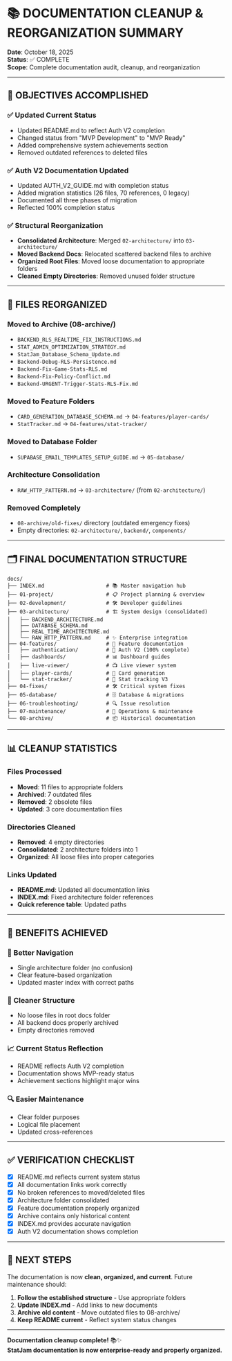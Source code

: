 # 📚 DOCUMENTATION CLEANUP & REORGANIZATION SUMMARY

**Date**: October 18, 2025  
**Status**: ✅ COMPLETE  
**Scope**: Complete documentation audit, cleanup, and reorganization

---

## 🎯 **OBJECTIVES ACCOMPLISHED**

### **✅ Updated Current Status**
- Updated README.md to reflect Auth V2 completion
- Changed status from "MVP Development" to "MVP Ready"
- Added comprehensive system achievements section
- Removed outdated references to deleted files

### **✅ Auth V2 Documentation Updated**
- Updated AUTH_V2_GUIDE.md with completion status
- Added migration statistics (26 files, 70 references, 0 legacy)
- Documented all three phases of migration
- Reflected 100% completion status

### **✅ Structural Reorganization**
- **Consolidated Architecture**: Merged `02-architecture/` into `03-architecture/`
- **Moved Backend Docs**: Relocated scattered backend files to archive
- **Organized Root Files**: Moved loose documentation to appropriate folders
- **Cleaned Empty Directories**: Removed unused folder structure

---

## 📁 **FILES REORGANIZED**

### **Moved to Archive (08-archive/)**
- `BACKEND_RLS_REALTIME_FIX_INSTRUCTIONS.md`
- `STAT_ADMIN_OPTIMIZATION_STRATEGY.md`
- `StatJam_Database_Schema_Update.md`
- `Backend-Debug-RLS-Persistence.md`
- `Backend-Fix-Game-Stats-RLS.md`
- `Backend-Fix-Policy-Conflict.md`
- `Backend-URGENT-Trigger-Stats-RLS-Fix.md`

### **Moved to Feature Folders**
- `CARD_GENERATION_DATABASE_SCHEMA.md` → `04-features/player-cards/`
- `StatTracker.md` → `04-features/stat-tracker/`

### **Moved to Database Folder**
- `SUPABASE_EMAIL_TEMPLATES_SETUP_GUIDE.md` → `05-database/`

### **Architecture Consolidation**
- `RAW_HTTP_PATTERN.md` → `03-architecture/` (from `02-architecture/`)

### **Removed Completely**
- `08-archive/old-fixes/` directory (outdated emergency fixes)
- Empty directories: `02-architecture/`, `backend/`, `components/`

---

## 🗂️ **FINAL DOCUMENTATION STRUCTURE**

```
docs/
├── INDEX.md                    # 📚 Master navigation hub
├── 01-project/                 # 📋 Project planning & overview
├── 02-development/             # 🛠️ Developer guidelines
├── 03-architecture/            # 🏗️ System design (consolidated)
│   ├── BACKEND_ARCHITECTURE.md
│   ├── DATABASE_SCHEMA.md
│   ├── REAL_TIME_ARCHITECTURE.md
│   └── RAW_HTTP_PATTERN.md     # ✨ Enterprise integration
├── 04-features/                # 🎯 Feature documentation
│   ├── authentication/         # 🔐 Auth V2 (100% complete)
│   ├── dashboards/             # 📊 Dashboard guides
│   ├── live-viewer/            # 📺 Live viewer system
│   ├── player-cards/           # 🎴 Card generation
│   └── stat-tracker/           # 🏀 Stat tracking V3
├── 04-fixes/                   # 🛠️ Critical system fixes
├── 05-database/                # 🗄️ Database & migrations
├── 06-troubleshooting/         # 🔍 Issue resolution
├── 07-maintenance/             # 🔧 Operations & maintenance
└── 08-archive/                 # 📦 Historical documentation
```

---

## 📊 **CLEANUP STATISTICS**

### **Files Processed**
- **Moved**: 11 files to appropriate folders
- **Archived**: 7 outdated files
- **Removed**: 2 obsolete files
- **Updated**: 3 core documentation files

### **Directories Cleaned**
- **Removed**: 4 empty directories
- **Consolidated**: 2 architecture folders into 1
- **Organized**: All loose files into proper categories

### **Links Updated**
- **README.md**: Updated all documentation links
- **INDEX.md**: Fixed architecture folder references
- **Quick reference table**: Updated paths

---

## 🎯 **BENEFITS ACHIEVED**

### **📍 Better Navigation**
- Single architecture folder (no confusion)
- Clear feature-based organization
- Updated master index with correct paths

### **🧹 Cleaner Structure**
- No loose files in root docs folder
- All backend docs properly archived
- Empty directories removed

### **📈 Current Status Reflection**
- README reflects Auth V2 completion
- Documentation shows MVP-ready status
- Achievement sections highlight major wins

### **🔍 Easier Maintenance**
- Clear folder purposes
- Logical file placement
- Updated cross-references

---

## ✅ **VERIFICATION CHECKLIST**

- [x] README.md reflects current system status
- [x] All documentation links work correctly
- [x] No broken references to moved/deleted files
- [x] Architecture folder consolidated
- [x] Feature documentation properly organized
- [x] Archive contains only historical content
- [x] INDEX.md provides accurate navigation
- [x] Auth V2 documentation shows completion

---

## 🚀 **NEXT STEPS**

The documentation is now **clean, organized, and current**. Future maintenance should:

1. **Follow the established structure** - Use appropriate folders
2. **Update INDEX.md** - Add links to new documents
3. **Archive old content** - Move outdated files to 08-archive/
4. **Keep README current** - Reflect system status changes

---

**Documentation cleanup complete!** 📚✨  
**StatJam documentation is now enterprise-ready and properly organized.**
